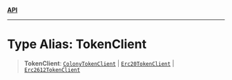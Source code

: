 [**API**](../README.md)

***

# Type Alias: TokenClient

> **TokenClient**: [`ColonyTokenClient`](../interfaces/ColonyTokenClient.md) \| [`Erc20TokenClient`](../interfaces/Erc20TokenClient.md) \| [`Erc2612TokenClient`](../interfaces/Erc2612TokenClient.md)
